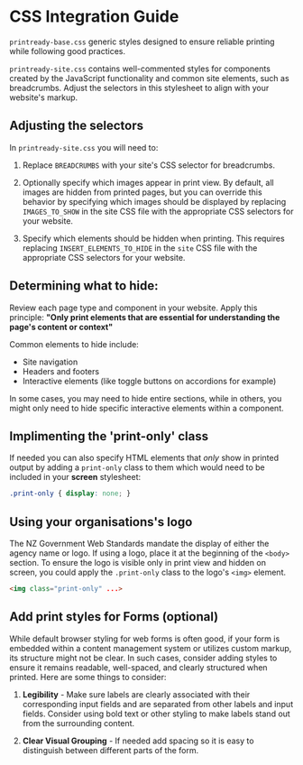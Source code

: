 # CSS Integration Guide

`printready-base.css` generic styles designed to ensure reliable printing while following good practices.

`printready-site.css` contains well-commented styles for components created by the JavaScript functionality and common site elements, such as breadcrumbs. Adjust the selectors in this stylesheet to align with your website's markup.

## Adjusting the selectors
In `printready-site.css` you will need to:

1. Replace `BREADCRUMBS` with your site's CSS selector for breadcrumbs. 

2. Optionally specify which images appear in print view. By default, all images are hidden from printed pages, but you can override this behavior by specifying which images should be displayed by replacing `IMAGES_TO_SHOW` in the site CSS file with the appropriate CSS selectors for your website.

3. Specify which elements should be hidden when printing. This requires replacing `INSERT_ELEMENTS_TO_HIDE` in the `site` CSS file with the appropriate CSS selectors for your website.

## Determining what to hide:

Review each page type and component in your website. Apply this principle: **"Only print elements that are essential for understanding the page's content or context"**

Common elements to hide include:

- Site navigation
- Headers and footers
- Interactive elements (like toggle buttons on accordions for example)
 
In some cases, you may need to hide entire sections, while in others, you might only need to hide specific interactive elements within a component.

## Implimenting the 'print-only' class
If needed you can also specify HTML elements that *only* show in printed output by adding a  `print-only` class to them which would need to be included in your **screen** stylesheet: 

```CSS
.print-only { display: none; }     
```

## Using your organisations's logo
The NZ Government Web Standards mandate the display of either the agency name or logo. If using a logo, place it at the beginning of the `<body>` section. To ensure the logo is visible only in print view and hidden on screen, you could apply the `.print-only` class to the logo's `<img>` element. 
```html
<img class="print-only" ...>
```
## Add print styles for Forms (optional)
While default browser styling for web forms is often good, if your form is embedded within a content management system or utilizes custom markup, its structure might not be clear. In such cases, consider adding styles to ensure it remains readable, well-spaced, and clearly structured when printed. Here are some things to consider:

1. **Legibility** - Make sure labels are clearly associated with their corresponding input fields and are separated from other labels and input fields. Consider using bold text or other styling to make labels stand out from the surrounding content.

2. **Clear Visual Grouping** - If needed add spacing so it is easy to distinguish between different parts of the form. 